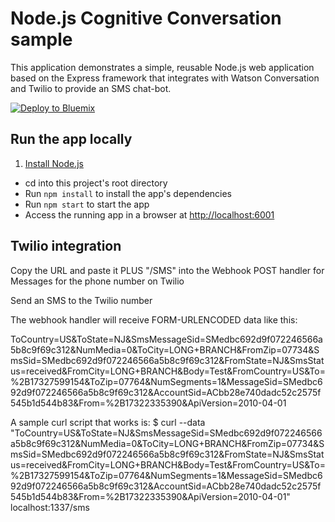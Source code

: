 # Node.js Cognitive Conversation sample

This application demonstrates a simple, reusable Node.js web application based on the Express framework that integrates
with Watson Conversation and Twilio to provide an SMS chat-bot.

[![Deploy to Bluemix](https://bluemix.net/deploy/button.png)](https://bluemix.net/deploy?repository=https://github.com/IBM-Bluemix/nodejs-helloworld)

## Run the app locally

1. [Install Node.js][]
+ cd into this project's root directory
+ Run `npm install` to install the app's dependencies
+ Run `npm start` to start the app
+ Access the running app in a browser at <http://localhost:6001>

[Install Node.js]: https://nodejs.org/en/download/

## Twilio integration

Copy the URL and paste it PLUS "/SMS" into the Webhook POST handler for Messages for the phone number on Twilio

Send an SMS to the Twilio number

The webhook handler will receive FORM-URLENCODED data like this:

ToCountry=US&ToState=NJ&SmsMessageSid=SMedbc692d9f072246566a5b8c9f69c312&NumMedia=0&ToCity=LONG+BRANCH&FromZip=07734&SmsSid=SMedbc692d9f072246566a5b8c9f69c312&FromState=NJ&SmsStatus=received&FromCity=LONG+BRANCH&Body=Test&FromCountry=US&To=%2B17327599154&ToZip=07764&NumSegments=1&MessageSid=SMedbc692d9f072246566a5b8c9f69c312&AccountSid=ACbb28e740dadc52c2575f545b1d544b83&From=%2B17322335390&ApiVersion=2010-04-01

A sample curl script that works is:
$ curl --data "ToCountry=US&ToState=NJ&SmsMessageSid=SMedbc692d9f072246566a5b8c9f69c312&NumMedia=0&ToCity=LONG+BRANCH&FromZip=07734&SmsSid=SMedbc692d9f072246566a5b8c9f69c312&FromState=NJ&SmsStatus=received&FromCity=LONG+BRANCH&Body=Test&FromCountry=US&To=%2B17327599154&ToZip=07764&NumSegments=1&MessageSid=SMedbc692d9f072246566a5b8c9f69c312&AccountSid=ACbb28e740dadc52c2575f545b1d544b83&From=%2B17322335390&ApiVersion=2010-04-01" localhost:1337/sms
